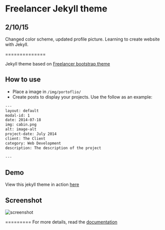 Freelancer Jekyll theme
=========================
## 2/10/15
 
Changed color scheme, updated profile picture. Learning to create website with Jekyll.



==============



Jekyll theme based on [Freelancer bootstrap theme ](http://startbootstrap.com/templates/freelancer/)

## How to use
 - Place a image in `/img/portoflio/`
 - Create posts to display your projects. Use the follow as an example:
```txt
---
layout: default
modal-id: 1
date: 2014-07-18
img: cabin.png
alt: image-alt
project-date: July 2014
client: The Client
category: Web Development
description: The description of the project

---
```

## Demo
View this jekyll theme in action [here](https://jeromelachaud.github.io/freelancer-theme)

## Screenshot
![screenshot](http://guoanyi.com/wp-content/uploads/2015/02/Jekyll-Screencast-785x369.png)

=========
For more details, read the [documentation](http://jekyllrb.com/)
